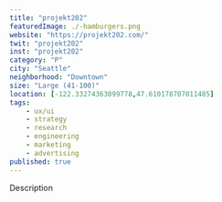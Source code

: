 ```yaml
---
title: "projekt202"
featuredImage: ./-hamburgers.png
website: "https://projekt202.com/"
twit: "projekt202"
inst: "projekt202"
category: "P"
city: "Seattle"
neighborhood: "Downtown"
size: "Large (41-100)"
location: [-122.33274363099778,47.610178707011485]
tags:
    - ux/ui
    - strategy
    - research
    - engineering
    - marketing
    - advertising
published: true
---
```


Description
